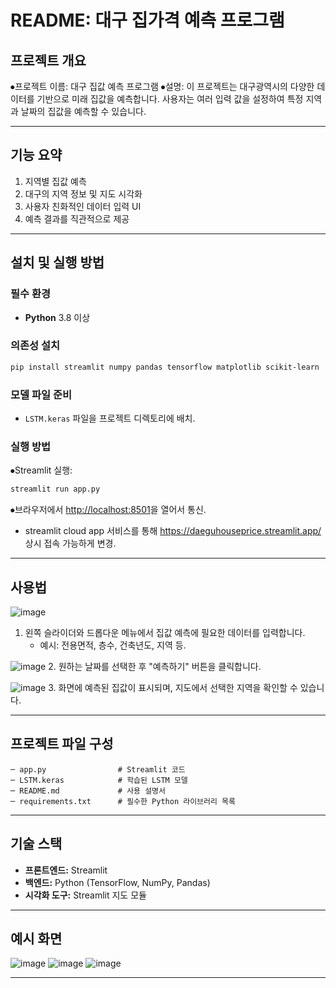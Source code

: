 # README: 대구 집가격 예측 프로그램

## 프로젝트 개요
⦁프로젝트 이름: 대구 집값 예측 프로그램
⦁설명: 이 프로젝트는 대구광역시의 다양한 데이터를 기반으로 미래 집값을 예측합니다. 사용자는 여러 입력 값을 설정하여 특정 지역과 날짜의 집값을 예측할 수 있습니다.

---

## 기능 요약
1. 지역별 집값 예측
2. 대구의 지역 정보 및 지도 시각화
3. 사용자 친화적인 데이터 입력 UI
4. 예측 결과를 직관적으로 제공

---

## 설치 및 실행 방법
### 필수 환경
- **Python** 3.8 이상

### 의존성 설치
```bash
pip install streamlit numpy pandas tensorflow matplotlib scikit-learn
```

### 모델 파일 준비
- `LSTM.keras` 파일을 프로젝트 디렉토리에 배치.

### 실행 방법
⦁Streamlit 실행:
```bash
streamlit run app.py
```
⦁브라우저에서 [http://localhost:8501](http://localhost:8501)을 열어서 통신.
+ streamlit cloud app 서비스를 통해 https://daeguhouseprice.streamlit.app/ 상시 접속 가능하게 변경.

---

## 사용법
![image](https://github.com/user-attachments/assets/a343babe-170a-47a4-b30f-e758a538a061)
1. 왼쪽 슬라이더와 드롭다운 메뉴에서 집값 예측에 필요한 데이터를 입력합니다.
   - 예시: 전용면적, 층수, 건축년도, 지역 등.

![image](https://github.com/user-attachments/assets/27925f7a-fe23-4af0-9a78-447d604a40b9)
2. 원하는 날짜를 선택한 후 "예측하기" 버튼을 클릭합니다.

![image](https://github.com/user-attachments/assets/c15d85d2-a89a-4814-83d2-8690994f5cfe)
3. 화면에 예측된 집값이 표시되며, 지도에서 선택한 지역을 확인할 수 있습니다.

---

## 프로젝트 파일 구성
```
─ app.py                # Streamlit 코드
─ LSTM.keras            # 학습된 LSTM 모델
─ README.md             # 사용 설명서
─ requirements.txt      # 필수한 Python 라이브러리 목록
```

---

## 기술 스택
- **프론트엔드:** Streamlit
- **백엔드:** Python (TensorFlow, NumPy, Pandas)
- **시각화 도구:** Streamlit 지도 모듈

---

## 예시 화면
![image](https://github.com/user-attachments/assets/7f6697ac-19ff-425c-a66d-dd1704bb7070)
![image](https://github.com/user-attachments/assets/b7eeb3a3-d604-4085-8087-b9cc4b1050e5)
![image](https://github.com/user-attachments/assets/d5fa8fc8-aee1-4427-9be6-6d03d0f68127)


---
